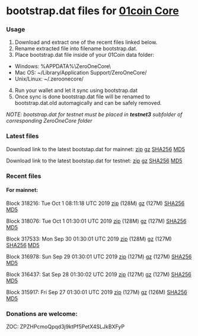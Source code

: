 # bootstrap.dat files for [01coin Core](https://01coin.io)

### Usage

1. Download and extract one of the recent files linked below.
2. Rename extracted file into filename bootstrap.dat.
3. Place bootstrap.dat file inside of your 01Coin data folder:
 - Windows: %APPDATA%\ZeroOneCore\
 - Mac OS: ~/Library/Application Support/ZeroOneCore/
 - Unix/Linux: ~/.zeroonecore/
4. Run your wallet and let it sync using bootstrap.dat
5. Once sync is done bootstrap.dat file will be renamed to bootstrap.dat.old automagically and can be safely removed.

_NOTE: bootstrap.dat for testnet must be placed in **testnet3** subfolder of corresponding ZeroOneCore folder_

### Latest files
Download link to the latest bootstap.dat for mainnet: [zip](https://files.01coin.io/mainnet/bootstrap.dat.zip) [gz](https://files.01coin.io/mainnet/bootstrap.dat.tar.gz) [SHA256](https://files.01coin.io/mainnet/sha256.txt) [MD5](https://files.01coin.io/mainnet/md5.txt)

Download link to the latest bootstap.dat for testnet: [zip](https://files.01coin.io/testnet/bootstrap.dat.zip) [gz](https://files.01coin.io/testnet/bootstrap.dat.tar.gz) [SHA256](https://files.01coin.io/testnet/sha256.txt) [MD5](https://files.01coin.io/testnet/md5.txt)

### Recent files

#### For mainnet:

Block 318216: Tue Oct  1 08:11:18 UTC 2019 [zip](https://files.01coin.io/mainnet/2019-10-01/bootstrap.dat.zip) (128M) [gz](https://files.01coin.io/mainnet/2019-10-01/bootstrap.dat.tar.gz) (127M) [SHA256](https://files.01coin.io/mainnet/2019-10-01/sha256.txt) [MD5](https://files.01coin.io/mainnet/2019-10-01/md5.txt)

Block 318076: Tue Oct  1 01:30:01 UTC 2019 [zip](https://files.01coin.io/mainnet/2019-10-01/bootstrap.dat.zip) (128M) [gz](https://files.01coin.io/mainnet/2019-10-01/bootstrap.dat.tar.gz) (127M) [SHA256](https://files.01coin.io/mainnet/2019-10-01/sha256.txt) [MD5](https://files.01coin.io/mainnet/2019-10-01/md5.txt)

Block 317533: Mon Sep 30 01:30:01 UTC 2019 [zip](https://files.01coin.io/mainnet/2019-09-30/bootstrap.dat.zip) (128M) [gz](https://files.01coin.io/mainnet/2019-09-30/bootstrap.dat.tar.gz) (127M) [SHA256](https://files.01coin.io/mainnet/2019-09-30/sha256.txt) [MD5](https://files.01coin.io/mainnet/2019-09-30/md5.txt)

Block 316978: Sun Sep 29 01:30:01 UTC 2019 [zip](https://files.01coin.io/mainnet/2019-09-29/bootstrap.dat.zip) (127M) [gz](https://files.01coin.io/mainnet/2019-09-29/bootstrap.dat.tar.gz) (127M) [SHA256](https://files.01coin.io/mainnet/2019-09-29/sha256.txt) [MD5](https://files.01coin.io/mainnet/2019-09-29/md5.txt)

Block 316437: Sat Sep 28 01:30:02 UTC 2019 [zip](https://files.01coin.io/mainnet/2019-09-28/bootstrap.dat.zip) (127M) [gz](https://files.01coin.io/mainnet/2019-09-28/bootstrap.dat.tar.gz) (127M) [SHA256](https://files.01coin.io/mainnet/2019-09-28/sha256.txt) [MD5](https://files.01coin.io/mainnet/2019-09-28/md5.txt)

Block 315917: Fri Sep 27 01:30:01 UTC 2019 [zip](https://files.01coin.io/mainnet/2019-09-27/bootstrap.dat.zip) (127M) [gz](https://files.01coin.io/mainnet/2019-09-27/bootstrap.dat.tar.gz) (126M) [SHA256](https://files.01coin.io/mainnet/2019-09-27/sha256.txt) [MD5](https://files.01coin.io/mainnet/2019-09-27/md5.txt)


### Donations are welcome:

ZOC: ZPZHPcmoQpqd3j9ktPf5PetX4SLJkBXFyP
